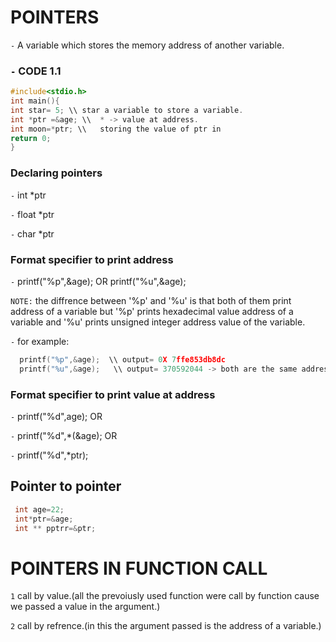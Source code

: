 #  POINTERS

`-` A variable which stores the memory address of another variable.

### `-` CODE 1.1
```c
#include<stdio.h>
int main(){
int star= 5; \\ star a variable to store a variable.
int *ptr =&age; \\  * -> value at address.
int moon=*ptr; \\   storing the value of ptr in  
return 0;
}
```

### Declaring pointers
 `-` int *ptr
 
 `-` float *ptr
 
 `-` char *ptr

### Format specifier to print address 
`-` printf("%p",&age);    OR   printf("%u",&age);

`NOTE:`  the diffrence between '%p' and '%u' is that both of them print address of a variable but '%p' prints hexadecimal value address of a variable and '%u' prints unsigned                 integer address value of the variable.  



`-` for example:  
```c
  printf("%p",&age);  \\ output= 0X 7ffe853db8dc
  printf("%u",&age);   \\ output= 370592044 -> both are the same address but since above one is hard to read so this one is used for user compatibility.
```

### Format specifier to print value at address
`-` printf("%d",age);   OR 

`-` printf("%d",*(&age);  OR      

`-` printf("%d",*ptr);


## Pointer to pointer
```c
 int age=22;
 int*ptr=&age;
 int ** pptrr=&ptr;
```
# POINTERS IN FUNCTION CALL
`1` call by value.(all the prevoiusly used function were call by function cause we passed a value in the argument.)

`2` call by refrence.(in this the argument passed is the address of a variable.)
